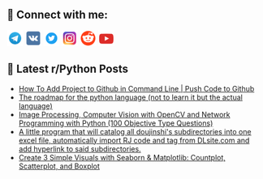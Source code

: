 ## 🔎 Connect with me:
[<img src="https://github.com/bullbesh/bullbesh/blob/main/images/Telegram.png" width="32" height="32" />](https://t.me/bullbesh)
[<img src="https://github.com/bullbesh/bullbesh/blob/main/images/VK.png" width="32" height="32" />](https://vk.com/bullbesh)
[<img src="https://github.com/bullbesh/bullbesh/blob/main/images/Twitter.png" width="32" height="32" />](https://twitter.com/bullbesh1)
[<img src="https://github.com/bullbesh/bullbesh/blob/main/images/Instagram.png" width="32" height="32" />](https://www.instagram.com/bullbesh)
[<img src="https://github.com/bullbesh/bullbesh/blob/main/images/Reddit.png" width="32" height="32" />](https://www.reddit.com/user/bullbesh)
[<img src="https://github.com/bullbesh/bullbesh/blob/main/images/YouTube.png" width="32" height="32" />](https://www.youtube.com/channel/UCtfjRs6uzgq5mfm8S06WTcg)

## 📕 Latest r/Python Posts
<!-- BLOG-POST-LIST:START -->
- [How To Add Project to Github in Command Line | Push Code to Github](https://www.reddit.com/r/Python/comments/15pttmg/how_to_add_project_to_github_in_command_line_push/)
- [The roadmap for the python language &lpar;not to learn it but the actual language&rpar;](https://www.reddit.com/r/Python/comments/15prkag/the_roadmap_for_the_python_language_not_to_learn/)
- [Image Processing, Computer Vision with OpenCV and Network Programming with Python &lpar;100 Objective Type Questions&rpar;](https://www.reddit.com/r/Python/comments/15por3z/image_processing_computer_vision_with_opencv_and/)
- [A little program that will catalog all doujinshi&#39;s subdirectories into one excel file, automatically import RJ code and tag from DLsite.com and add hyperlink to said subdirectories.](https://www.reddit.com/r/Python/comments/15pnsa8/a_little_program_that_will_catalog_all_doujinshis/)
- [Create 3 Simple Visuals with Seaborn &amp; Matplotlib: Countplot, Scatterplot, and Boxplot](https://www.reddit.com/r/Python/comments/15pk0dh/create_3_simple_visuals_with_seaborn_matplotlib/)
<!-- BLOG-POST-LIST:END -->
